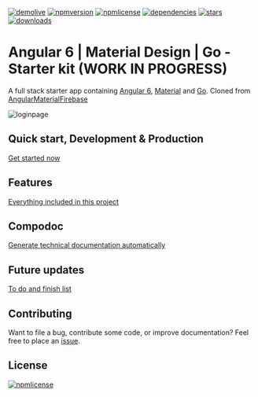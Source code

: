 [![demolive](https://img.shields.io/badge/demo-live-green.svg)](http://ngxmatgo.jerouw.nl/)
[![npmversion](https://img.shields.io/npm/v/ngxmatgo.svg)]()
[![npmlicense](https://img.shields.io/npm/l/ngxmatgo.svg)](https://github.com/jeroenouw/AngularMaterialGo/blob/master/LICENSE/)
[![dependencies](https://img.shields.io/badge/dependencies-up%20to%20date-brightgreen.svg)](https://github.com/jeroenouw/AngularMaterialGo/blob/master/package.json)
[![stars](https://img.shields.io/github/stars/jeroenouw/AngularMaterialGo.svg)](https://github.com/jeroenouw/AngularMaterialGo/stargazers)
[![downloads](https://img.shields.io/npm/dy/ngxmatgo.svg)]()

# Angular 6 | Material Design | Go - Starter kit (WORK IN PROGRESS)

A full stack starter app containing [Angular 6](https://angular.io), [Material](https://material.io/) and [Go](https://golang.org/). Cloned from [AngularMaterialFirebase](https://github.com/jeroenouw/AngularMaterialFirebase)

![loginpage](https://jerouw.nl/wp-content/uploads/2017/05/ngfbmdprintscreen.png "Logo")

## Quick start, Development & Production

[Get started now](https://github.com/jeroenouw/AngularMaterialGo/blob/master/docs/DEVELOPER.md)

## Features

[Everything included in this project](https://github.com/jeroenouw/AngularMaterialGo/blob/master/docs/FEATURES.md)

## Compodoc

[Generate technical documentation automatically](https://github.com/jeroenouw/AngularMaterialGo/blob/master/docs/COMPODOC.md)

## Future updates

[To do and finish list](https://github.com/jeroenouw/AngularMaterialGo/blob/master/docs/TODO.md)

## Contributing

Want to file a bug, contribute some code, or improve documentation? Feel free to place an [issue](https://github.com/jeroenouw/AngularMaterialGo/issues).

## License

[![npmlicense](https://img.shields.io/npm/l/ngxmatgo.svg)](https://github.com/jeroenouw/AngularMaterialGo/blob/master/LICENSE/)
